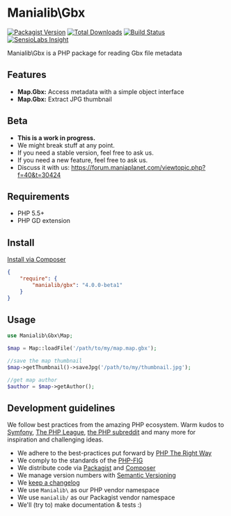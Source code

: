 # Manialib\Gbx

[![Packagist Version](https://img.shields.io/packagist/v/manialib/gbx.svg?style=flat-square)](https://packagist.org/packages/manialib/gbx)
[![Total Downloads](https://img.shields.io/packagist/dt/manialib/gbx.svg?style=flat-square)](https://packagist.org/packages/manialib/gbx)
[![Build Status](https://img.shields.io/travis/manialib/gbx.svg?style=flat-square)](https://travis-ci.org/manialib/gbx)
[![SensioLabs Insight](https://img.shields.io/sensiolabs/i/f3cc9ab7-224a-4fb7-b571-ac057ca22898.svg?style=flat-square)](https://insight.sensiolabs.com/projects/f3cc9ab7-224a-4fb7-b571-ac057ca22898)

Manialib\Gbx is a PHP package for reading Gbx file metadata

## Features

- **Map.Gbx:** Access metadata with a simple object interface
- **Map.Gbx:** Extract JPG thumbnail

## Beta

- **This is a work in progress.** 
- We might break stuff at any point.
- If you need a stable version, feel free to ask us.
- If you need a new feature, feel free to ask us.
- Discuss it with us: https://forum.maniaplanet.com/viewtopic.php?f=40&t=30424

## Requirements

- PHP 5.5+
- PHP GD extension

## Install

[Install via Composer](https://getcomposer.org/)

```json
{
	"require": {
        "manialib/gbx": "4.0.0-beta1"
    }
}
```

## Usage

```php
use Manialib\Gbx\Map;

$map = Map::loadFile('/path/to/my/map.map.gbx');

//save the map thumbnail
$map->getThumbnail()->saveJpg('/path/to/my/thumbnail.jpg');

//get map author
$author = $map->getAuthor();
```

## Development guidelines

We follow best practices from the amazing PHP ecosystem. Warm kudos to [Symfony](http://symfony.com/), [The PHP League](http://thephpleague.com/), [the PHP subreddit](http://www.reddit.com/r/PHP/) and many more for inspiration and challenging ideas.

- We adhere to the best-practices put forward by [PHP The Right Way](http://www.phptherightway.com/)
- We comply to the standards of the [PHP-FIG](http://www.php-fig.org/)
- We distribute code via [Packagist](https://packagist.org/) and [Composer](https://getcomposer.org/)
- We manage version numbers with [Semantic Versioning](http://semver.org/)
- We [keep a changelog](http://keepachangelog.com/)
- We use `Manialib\` as our PHP vendor namespace
- We use `manialib/` as our Packagist vendor namespace
- We'll (try to) make documentation & tests :)
